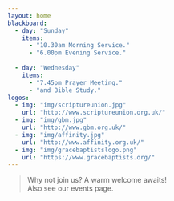 ```yaml
---
layout: home
blackboard:
  - day: "Sunday"
    items:
      - "10.30am Morning Service."
      - "6.00pm Evening Service."
      
  - day: "Wednesday"
    items:
      - "7.45pm Prayer Meeting."
      - "and Bible Study."
logos:
  - img: "img/scriptureunion.jpg"
    url: "http://www.scriptureunion.org.uk/"
  - img: "img/gbm.jpg"
    url: "http://www.gbm.org.uk/"
  - img: "img/affinity.jpg"
    url: "http://www.affinity.org.uk/"
  - img: "img/gracebaptistslogo.png"
    url: "https://www.gracebaptists.org/"
---
```


> Why not join us? A warm welcome awaits!  
Also see our events page.
